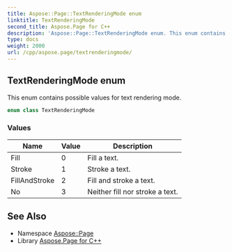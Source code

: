 ```yaml
---
title: Aspose::Page::TextRenderingMode enum
linktitle: TextRenderingMode
second_title: Aspose.Page for C++
description: 'Aspose::Page::TextRenderingMode enum. This enum contains possible values for text rendering mode in C++.'
type: docs
weight: 2000
url: /cpp/aspose.page/textrenderingmode/
---
```

## TextRenderingMode enum


This enum contains possible values for text rendering mode.

```cpp
enum class TextRenderingMode
```

### Values

| Name | Value | Description |
| --- | --- | --- |
| Fill | 0 | Fill a text. |
| Stroke | 1 | Stroke a text. |
| FillAndStroke | 2 | Fill and stroke a text. |
| No | 3 | Neither fill nor stroke a text. |

## See Also

* Namespace [Aspose::Page](../)
* Library [Aspose.Page for C++](../../)
